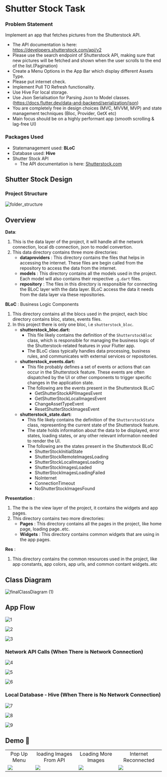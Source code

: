# Shutter Stock Task

### Problem Statement

Implement an app that fetches pictures from the Shutterstock API.

- The API documentation is here: https://developers.shutterstock.com/api/v2
- Please use the search endpoint of Shutterstock API, making sure that new pictures will be fetched and shown when the user scrolls to the end of the list.(Pagination)
- Create a Menu Options in the App Bar which display different Assets Type.
- Please put internet check.
- Implement Pull TO Refresh functionality.
- Use Hive For local storage.
- Use Json Serialisation for Parsing Json to Model classes. (https://docs.flutter.dev/data-and-backend/serialization/json)
- You are completely free in design choices (MVC, MVVM, MVP) and state management techniques (Bloc, Provider, GetX etc)
- Main focus should be on a highly performant app (smooth scrolling & lag-free UI)


### **Packages Used**
- Statemanagement used: **BLoC**
- Database used: **Hive**
- Shutter Stock API
  - The API documentation is here: [Shutterstock.com](https://developers.shutterstock.com/api/v2)


## Shutter Stock Design


### Project Structure

![folder_structure](https://github.com/BolisettySujith/Shutter-Stock-Task/assets/73323807/2f1c438c-f9e7-4297-ae4d-37f25937fc22)

## Overview


**Data**: 

1. This is the data layer of the project, it will handle all the network connection, local db connection, json to model convertion. 
2. This data directory contains three more directories:
   - **dataproviders** : This directory contains the files that helps in accessing the internet. These files are begin called from the repository to access the data from the internet.
   - **models** : This directory contains all the models used in the project. Each model will also contains their respective `.g.dart` files.
   - **repository** : The files in this directory is responsible for  connecting the BLoC layer with the data layer. BLoC access the data it needs from the data layer via these repositories.
  
**BLoC** : Business Logic Components

1. This directory contains all the blocs used in the project, each bloc directory contains bloc, states, events files.
2. In this project there is only one bloc, i.e `shutterstock_bloc`.
    - **shutterstock_bloc.dart:**
      - This file likely contains the definition of the `ShutterstockBloc` class, which is responsible for managing the business logic of the Shutterstock-related features in your Flutter app.
      - The BLoC class typically handles data processing, business rules, and communicates with external services or repositories.
    - **shutterstock_events.dart:**
      - This file probably defines a set of events or actions that can occur in the Shutterstock feature. These events are often dispatched by the UI or other components to trigger specific changes in the application state.
      - The following are the events present in the Shutterstock BLoC
        - GetShutterStockAPIImagesEvent
        - GetShutterStockLocalImagesEvent
        - ChangeAssetTypeEvent
        - ResetShutterStockImagesEvent
    - **shutterstock_state.dart:**
      - This file likely contains the definition of the `ShutterstockState` class, representing the current state of the Shutterstock feature.
      - The state holds information about the data to be displayed, error states, loading states, or any other relevant information needed to render the UI.
      - The following are the states present in the Shutterstock BLoC
        - ShutterStockInitialState
        - ShutterStockRemoteImagesLoading
        - ShutterStockLocalImagesLoading
        - ShutterStockImagesLoaded
        - ShutterStockImagesLoadingFailed
        - NoInternet
        - ConnectionTimeout
        - NoShutterStockImagesFound


**Presentation** : 
1. The the is the view layer of the project, it contains the widgets and app pages.
2. This directory contains two more directories:
    - **Pages** : This directory contains all the pages in the project, like home page, loading page..etc.
    - **Widgets** : This directory contains common widgets that are using in the app pages.

**Res** :
1. This directory contains the common resources used in the project, like app constants, app colors, app urls, and common contant widgets..etc

## Class Diagram

![finalClassDiagram (1)](https://github.com/BolisettySujith/Shutter-Stock-Task/assets/73323807/b3c15a72-df11-46ac-9d15-dd066ff5988e)

## App Flow

![1](https://github.com/BolisettySujith/Shutter-Stock-Task/assets/73323807/133075f7-678e-4fc1-be8d-4f09a5a7135c)

![2](https://github.com/BolisettySujith/Shutter-Stock-Task/assets/73323807/b5084a15-8719-4b76-ac8b-4f8b09d40288)

![3](https://github.com/BolisettySujith/Shutter-Stock-Task/assets/73323807/e152ec92-97da-4343-96bf-5b3356590bed)


### Network API Calls (When There is Network Connection)

![4](https://github.com/BolisettySujith/Shutter-Stock-Task/assets/73323807/e968cea6-b1d5-4917-9615-c4db92c8d930)

![5](https://github.com/BolisettySujith/Shutter-Stock-Task/assets/73323807/1d654ffa-9433-457d-8181-63dfb9c706fe)

![6](https://github.com/BolisettySujith/Shutter-Stock-Task/assets/73323807/ff200c80-9e64-449b-817b-7d215fab13b0)

### Local Database - Hive (When There is No Network Connection)

![7](https://github.com/BolisettySujith/Shutter-Stock-Task/assets/73323807/23d3d54b-eae2-43c7-b202-f473a32c1167)

![8](https://github.com/BolisettySujith/Shutter-Stock-Task/assets/73323807/23a2de34-5e3c-4ac8-b7ff-3a62c2e45eb0)

![9](https://github.com/BolisettySujith/Shutter-Stock-Task/assets/73323807/bfa6d4aa-3ebd-4dc5-9783-296aa658db48)


## **Demo 📱**
  <table>
       <tr>
       <td align="center">Pop Up Menu</td>
       <td align="center">loading Images From API</td>
       <td align="center">Loading More Images</td>
       <td align="center">Internet Reconnected</td>
      </tr>
       <tr>
       <td><img src="https://github.com/BolisettySujith/Shutter-Stock-Task/assets/73323807/ff83298d-0f83-4432-bf83-0aa5fed7be65"></td>
       <td><img src="https://github.com/BolisettySujith/Shutter-Stock-Task/assets/73323807/3fc2f5d3-1d22-4b74-8070-11abb3937e6d"></td>
       <td><img src="https://github.com/BolisettySujith/Shutter-Stock-Task/assets/73323807/79f9cfa1-4f9e-42ea-82b9-d8c1c7f711b7"></td><td><img src="https://github.com/BolisettySujith/Shutter-Stock-Task/assets/73323807/d3f9c825-d518-4c44-89b6-1c4ce05ec9d1"></td>
      </tr>
  </table>
